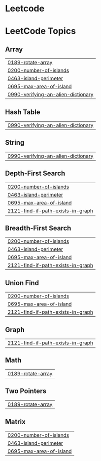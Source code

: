 # Leetcode
<!---LeetCode Topics Start-->
# LeetCode Topics
## Array
|  |
| ------- |
| [0189-rotate-array](https://github.com/prasadnakhate1705/Leetcode/tree/master/0189-rotate-array) |
| [0200-number-of-islands](https://github.com/prasadnakhate1705/Leetcode/tree/master/0200-number-of-islands) |
| [0463-island-perimeter](https://github.com/prasadnakhate1705/Leetcode/tree/master/0463-island-perimeter) |
| [0695-max-area-of-island](https://github.com/prasadnakhate1705/Leetcode/tree/master/0695-max-area-of-island) |
| [0990-verifying-an-alien-dictionary](https://github.com/prasadnakhate1705/Leetcode/tree/master/0990-verifying-an-alien-dictionary) |
## Hash Table
|  |
| ------- |
| [0990-verifying-an-alien-dictionary](https://github.com/prasadnakhate1705/Leetcode/tree/master/0990-verifying-an-alien-dictionary) |
## String
|  |
| ------- |
| [0990-verifying-an-alien-dictionary](https://github.com/prasadnakhate1705/Leetcode/tree/master/0990-verifying-an-alien-dictionary) |
## Depth-First Search
|  |
| ------- |
| [0200-number-of-islands](https://github.com/prasadnakhate1705/Leetcode/tree/master/0200-number-of-islands) |
| [0463-island-perimeter](https://github.com/prasadnakhate1705/Leetcode/tree/master/0463-island-perimeter) |
| [0695-max-area-of-island](https://github.com/prasadnakhate1705/Leetcode/tree/master/0695-max-area-of-island) |
| [2121-find-if-path-exists-in-graph](https://github.com/prasadnakhate1705/Leetcode/tree/master/2121-find-if-path-exists-in-graph) |
## Breadth-First Search
|  |
| ------- |
| [0200-number-of-islands](https://github.com/prasadnakhate1705/Leetcode/tree/master/0200-number-of-islands) |
| [0463-island-perimeter](https://github.com/prasadnakhate1705/Leetcode/tree/master/0463-island-perimeter) |
| [0695-max-area-of-island](https://github.com/prasadnakhate1705/Leetcode/tree/master/0695-max-area-of-island) |
| [2121-find-if-path-exists-in-graph](https://github.com/prasadnakhate1705/Leetcode/tree/master/2121-find-if-path-exists-in-graph) |
## Union Find
|  |
| ------- |
| [0200-number-of-islands](https://github.com/prasadnakhate1705/Leetcode/tree/master/0200-number-of-islands) |
| [0695-max-area-of-island](https://github.com/prasadnakhate1705/Leetcode/tree/master/0695-max-area-of-island) |
| [2121-find-if-path-exists-in-graph](https://github.com/prasadnakhate1705/Leetcode/tree/master/2121-find-if-path-exists-in-graph) |
## Graph
|  |
| ------- |
| [2121-find-if-path-exists-in-graph](https://github.com/prasadnakhate1705/Leetcode/tree/master/2121-find-if-path-exists-in-graph) |
## Math
|  |
| ------- |
| [0189-rotate-array](https://github.com/prasadnakhate1705/Leetcode/tree/master/0189-rotate-array) |
## Two Pointers
|  |
| ------- |
| [0189-rotate-array](https://github.com/prasadnakhate1705/Leetcode/tree/master/0189-rotate-array) |
## Matrix
|  |
| ------- |
| [0200-number-of-islands](https://github.com/prasadnakhate1705/Leetcode/tree/master/0200-number-of-islands) |
| [0463-island-perimeter](https://github.com/prasadnakhate1705/Leetcode/tree/master/0463-island-perimeter) |
| [0695-max-area-of-island](https://github.com/prasadnakhate1705/Leetcode/tree/master/0695-max-area-of-island) |
<!---LeetCode Topics End-->